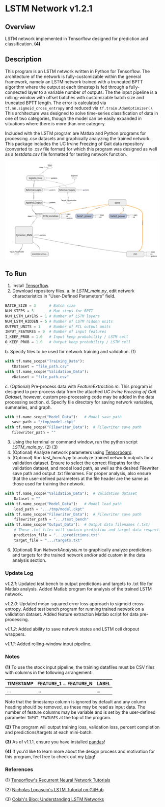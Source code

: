 # LSTM Network v1.2.1

## Overview
LSTM network implemented in Tensorflow designed for prediction and classification. **(4)**

## Description
This program is an LSTM network written in Python for Tensorflow. The architecture of the network is fully-customizable within the general framework, namely an LSTM network trained with a truncated BPTT algorithm where the output at each timestep is fed through a fully-connected layer to a variable number of outputs. The the input pipeline is a rolling-window with offset batches with customizable batch size and truncated BPTT length. The error is calculated via `tf.nn.sigmoid_cross_entropy` and reduced via `tf.train.AdamOptimizer()`. This architecture was designed to solve time-series classification of data in one of two categories, though the model can be easily expanded in situations where there is more than one category.

Included with the LSTM program are Matlab and Python programs for processing .csv datasets and graphically analyzing the trained network. This package includes the UC Irvine Freezing of Gait data repository (converted to .csv file format) for which this program was designed as well as a *testdata.csv* file formatted for testing network function.

![Tensorboard Graph](https://github.com/jonzia/LSTM_Network/blob/master/Media/Graph120.PNG)

## To Run
1. Install [Tensorflow](https://www.tensorflow.org/install/).
2. Download repository files.
  a. In *LSTM_main.py*, edit network characteristics in "User-Defined Parameters" field.
  ```python
BATCH_SIZE = 3		# Batch size
NUM_STEPS = 5		# Max steps for BPTT
NUM_LSTM_LAYERS = 1	# Number of LSTM layers
NUM_LSTM_HIDDEN = 5	# Number of LSTM hidden units
OUTPUT_UNITS = 1	# Number of FCL output units
INPUT_FEATURES = 9	# Number of input features
I_KEEP_PROB = 1.0	# Input keep probability / LSTM cell
O_KEEP_PROB = 1.0	# Output keep probability / LSTM cell
```
  b. Specify files to be used for network training and validation. (1)
 ```python
 with tf.name_scope("Training_Data"):
	tDataset = "file_path.csv"
with tf.name_scope("Validation_Data"):
	vDataset = "file_path.csv"
 ```
  c. (Optional) Pre-process data with *FeatureExtraction.m*. This program is designed to pre-process data from the attached *UC Irvine Freezing of Gait Dataset*, however, custom pre-processing code may be added in the data processing section.
  d. Specify file directory for saving network variables, summaries, and graph.
 ```python
with tf.name_scope("Model_Data"):	# Model save path
	save_path = "/tmp/model.ckpt"
with tf.name_scope("Filewriter_Data"):	# Filewriter save path
	filewriter_path = ""
 ```
3. Using the terminal or command window, run the python script *LSTM_main.py*. (2) (3)
4. (Optional) Analyze network parameters using [Tensorboard](https://www.tensorflow.org/get_started/summaries_and_tensorboard).
5. (Optional) Run *test_bench.py* to analyze trained network outputs for a validation dataset. Ensure to select the correct filepaths for the validation dataset, and model load path, as well as the desired Filewriter save path and output .txt filenames. For proper analysis, also ensure that the user-defined parameters at the file header are the same as those used for training the network.
```python
with tf.name_scope("Validation_Data"):	# Validation dataset
	Dataset = ""
with tf.name_scope("Model_Data"):	# Model load path
	load_path = ".../tmp/model.ckpt"
with tf.name_scope("Filewriter_Data"):	# Filewriter save path
	filewriter_path = ".../test_bench"
with tf.name_scope("Output_Data"):	# Output data filenames (.txt)
	# These .txt files will contain prediction and target data respectively for Matlab analysis
	prediction_file = ".../predictions.txt"
	target_file = ".../targets.txt"
```
6. (Optional) Run *NetworkAnalysis.m* to graphically analyze predictions and targets for the trained network and/or add custom in the data analysis section.

### Update Log
_v1.2.1_: Updated test bench to output predictions and targets to .txt file for Matlab analysis. Added Matlab program for analysis of the trained LSTM network.

_v1.2.0_: Updated mean-squared error loss approach to sigmoid cross-entropy. Added test bench program for running trained network on a validation dataset. Added feature extraction Matlab script for data pre-processing.

_v1.1.2_: Added ability to save network states and LSTM cell dropout wrappers.

_v1.1.1_: Added rolling-window input pipeline.

### Notes
**(1)** To use the stock input pipeline, the training datafiles must be CSV files with columns in the following arrangement:

TIMESTAMP | FEATURE_1 ... FEATURE_N | LABEL
----------|-------------------------|------
... | ... | ...

Note that the timestamp column is ignored by default and any column heading should be removed, as these may be read as input data. The number of feature columns may be variable and is set by the user-defined parameter `INPUT_FEATURES` at the top of the program.

**(2)** The program will output training loss, validation loss, percent completion and predictions/targets at each mini-batch.

**(3)** As of v1.1.1, ensure you have installed [pandas](https://pandas.pydata.org/pandas-docs/stable/install.html)!

**(4)** If you'd like to learn more about the design process and motivation for this program, feel free to check out my [blog](https://www.jonzia.me/projects/fog-problem)!

### References
(1) [Tensorflow's Recurrent Neural Network Tutorials](https://www.tensorflow.org/tutorials/recurrent)

(2) [Nicholas Locascio's LSTM Tutorial on GitHub](https://github.com/nicholaslocascio/bcs-lstm/blob/master/Lab.ipynb)

(3) [Colah's Blog: Understanding LSTM Networks](http://colah.github.io/posts/2015-08-Understanding-LSTMs/)
